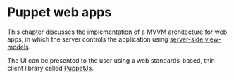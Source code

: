 # Puppet web apps

This chapter discusses the implementation of a MVVM architecture for web apps, in which the server controls the application using [server-side view-models](/guides/web/server-side-view-models/). 

The UI can be presented to the user using a web standards-based, thin client library called [PuppetJs](/guides/web/puppet/).